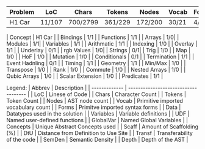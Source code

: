 | Problem | LoC    | Chars     | Tokens     | Nodes     | Vocab   | Forms | Data | Variables | UDF | GlobalVar | Concepts | Inf | Scaff | DtU | Transferability | SemDen | Depth |
| ------- | -----  | ----      | ------     | -----     | -----   | ----- | ---- | --------- | --- | --------- |-------- | --- | ----- | --- | --------------- | ------ | ----- |
|  H1 Car | 11/107 |  700/2799 |  361/229   |  172/200  |  30/21  |  4/4  | 1/4  |    17/29    | 5/6 |   3/13   | 24/14   | ?/? |  ?/?  | ?/? |      ?/?        |    |


| Concept | H1 Car |
| Bindings | 1/1 |
| Functions | 1/1 |
| Arrays | 1/0|
| Modules | 1/1|
| Variables | 1/1 | 
| Arithmatic | 1/1 | 
| Indexing | 1/0 |
| Overlay | 1/1 | 
| Underlay | 0/1 |
| rgb Values | 1/0|
| Strings | 0/1|
| Trig | 1/0 | 
| Map | 1/0 |
| HoF | 1/0 |
| Mutation | 1/0 |
| Conditionals | 0/1 |
| Termination | 1/1 | 
| Event Hadnling | 0/1 |
| Timing | 1/1 |
| Geometry | 1/1 |
| Min/Max | 1/0 |
| Transpose | 1/0 |
| Rank | 1/0 |
| Commute | 1/0 |
| Nested Arrays | 1/0 |
| Qubic Arrays | 1/0 | 
| Scalar Extension | 1/0 |
| Predicates | 1/1 |

Legend:
| Abbrev	| Description                          |
| ------------- | ------------------------------------ |
| LoC		| Linese of Code                       |
| Chars		| Character Count                      |
| Tokens	| Token Count                          |
| Nodes		| AST node count                       |
| Vocab		| Primitive imported vocabulary count  |
| Forms		| Primitve imported syntax forms       |
| Data		| Datatypes used in the solution       |
| Variables	| Variable definitions                 |
| UDF		| Named user-defined functions         |
| GlobalVar	| Named Global Variables               |
| Concepts	| Unique Abstract Concepts used        |
| Scaff		| Amount of Scaffolding (%)            |
| DtU		| Distance from Definition to Use Site | 
| Transf	| Transferability of the code          |
| SemDen	| Semantic Density                     |
| Depth		| Depth of the AST                     |
